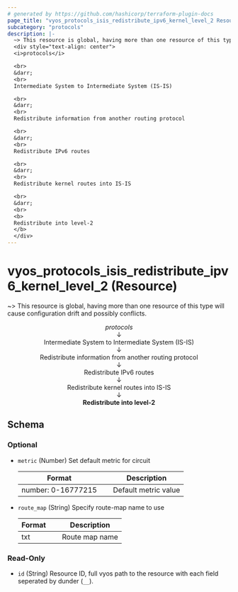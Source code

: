 ```yaml
---
# generated by https://github.com/hashicorp/terraform-plugin-docs
page_title: "vyos_protocols_isis_redistribute_ipv6_kernel_level_2 Resource - vyos"
subcategory: "protocols"
description: |-
  ~> This resource is global, having more than one resource of this type will cause configuration drift and possibly conflicts.
  <div style="text-align: center">
  <i>protocols</i>

  <br>
  &darr;
  <br>
  Intermediate System to Intermediate System (IS-IS)

  <br>
  &darr;
  <br>
  Redistribute information from another routing protocol

  <br>
  &darr;
  <br>
  Redistribute IPv6 routes

  <br>
  &darr;
  <br>
  Redistribute kernel routes into IS-IS

  <br>
  &darr;
  <br>
  <b>
  Redistribute into level-2
  </b>
  </div>
---
```


# vyos_protocols_isis_redistribute_ipv6_kernel_level_2 (Resource)

~> This resource is global, having more than one resource of this type will cause configuration drift and possibly conflicts.

<div style="text-align: center">
<i>protocols</i>

<br>
&darr;
<br>
Intermediate System to Intermediate System (IS-IS)

<br>
&darr;
<br>
Redistribute information from another routing protocol

<br>
&darr;
<br>
Redistribute IPv6 routes

<br>
&darr;
<br>
Redistribute kernel routes into IS-IS

<br>
&darr;
<br>
<b>
Redistribute into level-2
</b>
</div>



<!-- schema generated by tfplugindocs -->
## Schema

### Optional

- `metric` (Number) Set default metric for circuit

    |  Format &emsp; | Description  |
    |----------|---------------|
    |  number: 0-16777215  &emsp; |  Default metric value  |
- `route_map` (String) Specify route-map name to use

    |  Format &emsp; | Description  |
    |----------|---------------|
    |  txt  &emsp; |  Route map name  |

### Read-Only

- `id` (String) Resource ID, full vyos path to the resource with each field seperated by dunder (`__`).

